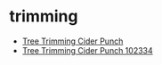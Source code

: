 # trimming

 * [Tree Trimming Cider Punch](../../index/t/tree-trimming-cider-punch-102334.json)
 * [Tree Trimming Cider Punch 102334](../../index/t/tree-trimming-cider-punch-102334.json)

